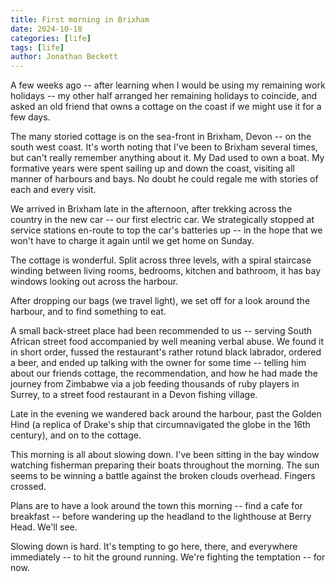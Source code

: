 ```yaml
---
title: First morning in Brixham
date: 2024-10-18
categories: [life]
tags: [life]
author: Jonathan Beckett
---
```


A few weeks ago -- after learning when I would be using my remaining work holidays -- my other half arranged her remaining holidays to coincide, and asked an old friend that owns a cottage on the coast if we might use it for a few days.

The many storied cottage is on the sea-front in Brixham, Devon -- on the south west coast. It's worth noting that I've been to Brixham several times, but can't really remember anything about it. My Dad used to own a boat. My formative years were spent sailing up and down the coast, visiting all manner of harbours and bays. No doubt he could regale me with stories of each and every visit.

We arrived in Brixham late in the afternoon, after trekking across the country in the new car -- our first electric car. We strategically stopped at service stations en-route to top the car's batteries up -- in the hope that we won't have to charge it again until we get home on Sunday.

The cottage is wonderful. Split across three levels, with a spiral staircase winding between living rooms, bedrooms, kitchen and bathroom, it has bay windows looking out across the harbour.

After dropping our bags (we travel light), we set off for a look around the harbour, and to find something to eat.

A small back-street place had been recommended to us -- serving South African street food accompanied by well meaning verbal abuse. We found it in short order, fussed the restaurant's rather rotund black labrador, ordered a beer, and ended up talking with the owner for some time -- telling him about our friends cottage, the recommendation, and how he had made the journey from Zimbabwe via a job feeding thousands of ruby players in Surrey, to a street food restaurant in a Devon fishing village.

Late in the evening we wandered back around the harbour, past the Golden Hind (a replica of Drake's ship that circumnavigated the globe in the 16th century), and on to the cottage.

This morning is all about slowing down. I've been sitting in the bay window watching fisherman preparing their boats throughout the morning. The sun seems to be winning a battle against the broken clouds overhead. Fingers crossed.

Plans are to have a look around the town this morning -- find a cafe for breakfast -- before wandering up the headland to the lighthouse at Berry Head. We'll see.

Slowing down is hard. It's tempting to go here, there, and everywhere immediately -- to hit the ground running. We're fighting the temptation -- for now. 